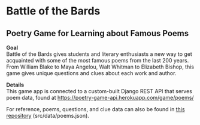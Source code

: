 # Battle of the Bards
## Poetry Game for Learning about Famous Poems


**Goal**\
Battle of the Bards gives students and literary enthusiasts a new way to get acquainted with some of the most famous poems from the last 200 years. From William Blake to Maya Angelou, Walt Whitman to Elizabeth Bishop, this game gives unique questions and clues about each work and author.

**Details**\
This game app is connected to a custom-built Django REST API that serves poem data, found at https://poetry-game-api.herokuapp.com/game/poems/

For reference, poems, questions, and clue data can also be found in [this repository](./battleofthebardsfrontend/src/data/poems.json) (src/data/poems.json).